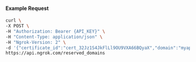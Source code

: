<!-- Code generated for API Clients. DO NOT EDIT. -->

#### Example Request

```bash
curl \
-X POST \
-H "Authorization: Bearer {API_KEY}" \
-H "Content-Type: application/json" \
-H "Ngrok-Version: 2" \
-d '{"certificate_id":"cert_32Jz1S4JkFlLl9OU9VXA66BQyaX","domain":"myapp.mydomain.com","region":"us"}' \
https://api.ngrok.com/reserved_domains
```
